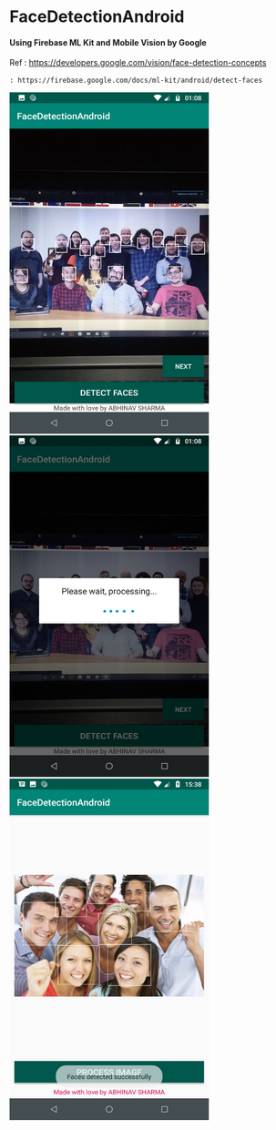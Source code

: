 # FaceDetectionAndroid

#### Using Firebase ML Kit and Mobile Vision by Google
Ref : https://developers.google.com/vision/face-detection-concepts

    : https://firebase.google.com/docs/ml-kit/android/detect-faces

<img src=https://github.com/AbhinavSharma24/FaceDetectionAndroid/blob/master/FaceDetection%20ScreenShots/Screenshot_20200528-010848.png height=600px width=350px>

<img src=https://github.com/AbhinavSharma24/FaceDetectionAndroid/blob/master/FaceDetection%20ScreenShots/Screenshot_20200528-010841.png height=600px width=350px>

<img src=https://github.com/AbhinavSharma24/FaceDetectionAndroid/blob/master/FaceDetection%20ScreenShots/Screenshot_20200526-153824.png height=600px width=350px>
